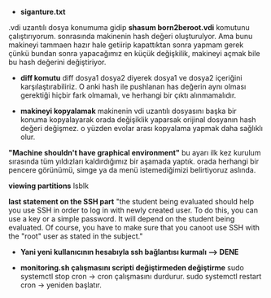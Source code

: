 * **siganture.txt**

.vdi uzantılı dosya konumuma gidip **shasum born2beroot.vdi** komutunu çalıştırıyorum. sonrasında makinenin hash değeri oluşturulyor. Ama bunu makineyi tammaen hazır hale getiirip
kapattıktan sonra yapmam gerek çünkü bundan sonra yapacağımız en küçük değişkilik, makineyi açmak bile bu hash değerini değiştiriyor.  

* **diff komutu**
diff dosya1 dosya2 diyerek dosya1 ve dosya2 içeriğini karşılaştırabiliriz. O anki hash ile pushlanan has değerin aynı olması gerektiği hiçbir fark olmamalı, ve herhangi bir çıktı alınmamalıdır.

* **makineyi kopyalamak**
makinenin vdi uzantılı dosyasını başka bir konuma kopyalayarak orada değişiklik yaparsak orijinal dosyanın hash değeri değişmez. o yüzden evolar arası kopyalama yapmak daha sağlıklı olur.

**"Machine shouldn't have graphical environment"**
bu ayarı ilk kez kurulum sırasında tüm yıldızları kaldırdığımız bir aşamada yaptık. orada herhangi bir pencere görünümü, simge ya da menü istemediğimizi belirtiyoruz aslında.  

**viewing partitions**
lsblk

**last statement on the SSH part**
"the student being evaluated should help you use SSH in order to log in with newly created user. To do this, you can use a key or a simple password. It will depend on the student being evaluated.
Of course, you have to make sure that you canoot use SSH with the "root" user as stated in the subject."

* **Yani yeni kullanıcının hesabıyla ssh bağlantısı kurmalı --> DENE**

* **monitoring.sh çalışmasını scripti değiştirmeden değiştirme**
sudo systemctl stop cron -> cron çalışmasını durdurur.
sudo systemctl restart cron -> yeniden başlatır.
